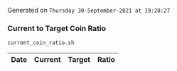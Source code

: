 Generated on `Thursday 30-September-2021 at 19:28:27`

### Current to Target Coin Ratio
`current_coin_ratio.sh`

Date|Current|Target|Ratio
---|---|---|---
